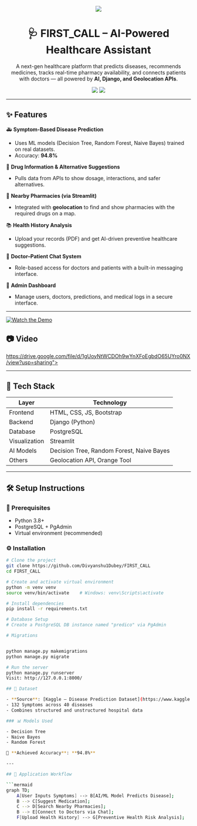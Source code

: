 <!-- Banner -->
<p align="center">
  <img src="https://img.shields.io/badge/AI%20HealthTech-FIRST__CALL-00b894?style=for-the-badge&logo=python&logoColor=white">
</p>

<h1 align="center">🩺 FIRST_CALL – AI-Powered Healthcare Assistant</h1>

<p align="center">
  A next-gen healthcare platform that predicts diseases, recommends medicines, tracks real-time pharmacy availability, and connects patients with doctors — all powered by <b>AI, Django, and Geolocation APIs</b>.
</p>

<p align="center">
  <a href="https://drive.google.com/file/d/1gUoyNtWCDOh9wYnXFoEgbdO65UYro0NX/view?usp=sharing"><img src="https://img.shields.io/badge/Watch-Demo%20Video-red?style=for-the-badge&logo=youtube"></a>
  <a href="https://github.com/Divyanshu1Dubey/FIRST_CALL"><img src="https://img.shields.io/github/stars/Divyanshu1Dubey/FIRST_CALL?style=for-the-badge&color=yellow&logo=github"></a>
</p>

---

## ✨ Features

🚑 **Symptom-Based Disease Prediction**  
- Uses ML models (Decision Tree, Random Forest, Naive Bayes) trained on real datasets.  
- Accuracy: **94.8%**

💊 **Drug Information & Alternative Suggestions**  
- Pulls data from APIs to show dosage, interactions, and safer alternatives.

📍 **Nearby Pharmacies (via Streamlit)**  
- Integrated with **geolocation** to find and show pharmacies with the required drugs on a map.

📚 **Health History Analysis**  
- Upload your records (PDF) and get AI-driven preventive healthcare suggestions.

💬 **Doctor–Patient Chat System**  
- Role-based access for doctors and patients with a built-in messaging interface.

🧪 **Admin Dashboard**  
- Manage users, doctors, predictions, and medical logs in a secure interface.

---
[![Watch the Demo](https://img.youtube.com/vi/DwRa3-fKCvI/maxresdefault.jpg)](https://www.youtube.com/watch?v=DwRa3-fKCvI)

## 📷 Video

https://drive.google.com/file/d/1gUoyNtWCDOh9wYnXFoEgbdO65UYro0NX/view?usp=sharing">

---

## 🧠 Tech Stack

| Layer      | Technology                        |
|------------|-----------------------------------|
| Frontend   | HTML, CSS, JS, Bootstrap          |
| Backend    | Django (Python)                   |
| Database   | PostgreSQL                        |
| Visualization | Streamlit                      |
| AI Models  | Decision Tree, Random Forest, Naive Bayes |
| Others     | Geolocation API, Orange Tool      |

---

## 🛠 Setup Instructions

### 🔗 Prerequisites
- Python 3.8+
- PostgreSQL + PgAdmin
- Virtual environment (recommended)

### ⚙️ Installation

```bash
# Clone the project
git clone https://github.com/Divyanshu1Dubey/FIRST_CALL
cd FIRST_CALL

# Create and activate virtual environment
python -m venv venv
source venv/bin/activate    # Windows: venv\Scripts\activate

# Install dependencies
pip install -r requirements.txt

# Database Setup
# Create a PostgreSQL DB instance named "predico" via PgAdmin

# Migrations


python manage.py makemigrations
python manage.py migrate

# Run the server
python manage.py runserver
Visit: http://127.0.0.1:8000/

## 📂 Dataset

- **Source**: [Kaggle – Disease Prediction Dataset](https://www.kaggle.com/neelima98/disease-prediction-using-machine-learning)
- 132 Symptoms across 40 diseases
- Combines structured and unstructured hospital data

### 📊 Models Used

- Decision Tree  
- Naive Bayes  
- Random Forest  

🚀 **Achieved Accuracy**: **94.8%**

---

## 🧾 Application Workflow

```mermaid
graph TD;
    A[User Inputs Symptoms] --> B[AI/ML Model Predicts Disease];
    B --> C[Suggest Medication];
    C --> D[Search Nearby Pharmacies];
    B --> E[Connect to Doctors via Chat];
    F[Upload Health History] --> G[Preventive Health Risk Analysis];
